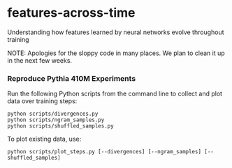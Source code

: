 # features-across-time
Understanding how features learned by neural networks evolve throughout training

NOTE: Apologies for the sloppy code in many places. We plan to clean it up in the next few weeks.

### Reproduce Pythia 410M Experiments

Run the following Python scripts from the command line to collect and plot data over training steps:

```
python scripts/divergences.py
python scripts/ngram_samples.py
python scripts/shuffled_samples.py
```

To plot existing data, use:

```
python scripts/plot_steps.py [--divergences] [--ngram_samples] [--shuffled_samples]
```
